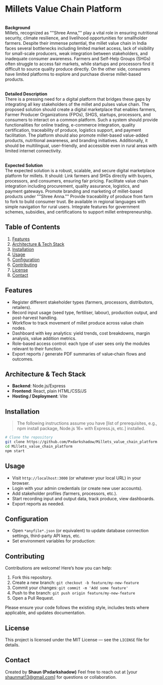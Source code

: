 # Millets Value Chain Platform

<br>**Background**<br>
Millets, recognized as ""Shree Anna,"" play a vital role in ensuring nutritional security, climate resilience, and livelihood opportunities for smallholder farmers. Despite their immense potential, the millet value chain in India faces several bottlenecks including limited market access, lack of visibility for small-scale producers, weak integration between stakeholders, and inadequate consumer awareness. Farmers and Self-Help Groups (SHGs) often struggle to access fair markets, while startups and processors find it difficult to source quality produce directly. On the other side, consumers have limited platforms to explore and purchase diverse millet-based products.

<br>**Detailed Description**<br>
There is a pressing need for a digital platform that bridges these gaps by integrating all key stakeholders of the millet and pulses value chain. The proposed solution should create a digital marketplace that enables farmers, Farmer Producer Organizations (FPOs), SHGS, startups, processors, and consumers to interact on a common platform. Such a system should provide functionalities for online trading, e-commerce integration, quality certification, traceability of produce, logistics support, and payment facilitation. The platform should also promote millet-based value-added products, nutritional awareness, and branding initiatives. Additionally, it should be multilingual, user-friendly, and accessible even in rural areas with limited internet connectivity.

<br>**Expected Solution**<br>
The expected solution is a robust, scalable, and secure digital marketplace platform for millets. It should:
Link farmers and SHGs directly with buyers, processors, and consumers, ensuring fair pricing.
Facilitate value chain integration including procurement, quality assurance, logistics, and payment gateways.
Promote branding and marketing of millet-based products under ""Shree Anna.""
Provide traceability of produce from farm to fork to build consumer trust.
Be available in regional languages with simple navigation for rural users.
Integrate features for government schemes, subsidies, and certifications to support millet entrepreneurship.

## Table of Contents

1. [Features](#features)  
2. [Architecture & Tech Stack](#architecture--tech-stack)  
3. [Installation](#installation)  
4. [Usage](#usage)  
5. [Configuration](#configuration)  
6. [Contributing](#contributing)  
7. [License](#license)  
8. [Contact](#contact)

## Features

- Register different stakeholder types (farmers, processors, distributors, retailers).  
- Record input usage (seed type, fertiliser, labour), production output, and post-harvest handling.  
- Workflow to track movement of millet produce across value chain nodes.  
- Dashboard with key analytics: yield trends, cost breakdowns, margin analysis, value addition metrics.  
- Role-based access control: each type of user sees only the modules relevant to their function.  
- Export reports / generate PDF summaries of value‐chain flows and outcomes.  

## Architecture & Tech Stack

- **Backend**: Node.js/Express
- **Frontend**: React, plain HTML/CSS/JS
- **Hosting / Deployment**: Vite

## Installation

> The following instructions assume you have [list of prerequisites, e.g., npm install package, Node.js 16+ with Express.js, etc.] installed.

```bash
# Clone the repository
git clone https://github.com/Pxdarkshadow/Millets_value_chain_platform.git
cd Millets_value_chain_platform
npm start
````

## Usage

* Visit `http://localhost:3000` (or whatever your local URL) in your browser.
* Login with your admin credentials (or create new user accounts).
* Add stakeholder profiles (farmers, processors, etc.).
* Start recording input and output data, track produce, view dashboards.
* Export reports as needed.

## Configuration

* Open `*anyfile*.json` (or equivalent) to update database connection settings, third-party API keys, etc.
* Set environment variables for production:

## Contributing

Contributions are welcome! Here’s how you can help:

1. Fork this repository.
2. Create a new branch: `git checkout -b feature/my-new-feature`
3. Commit your changes: `git commit -m 'Add some feature'`
4. Push to the branch: `git push origin feature/my-new-feature`
5. Open a Pull Request.

Please ensure your code follows the existing style, includes tests where applicable, and updates documentation.

## License

This project is licensed under the MIT License — see the `LICENSE` file for details.

## Contact

Created by **Shaun (Pxdarkshadow)**
Feel free to reach out at [your [shaunmat13@gmail.com](mailto:shaunmat13@gmail.com)] for questions or collaboration.

```
